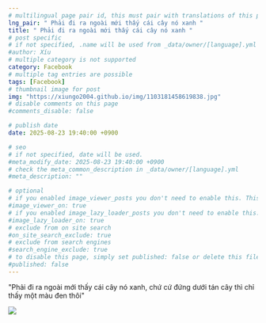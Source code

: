 ```yaml
---
# multilingual page pair id, this must pair with translations of this page. (This name must be unique)
lng_pair: " Phải đi ra ngoài mới thấy cái cây nó xanh "
title: " Phải đi ra ngoài mới thấy cái cây nó xanh "
# post specific
# if not specified, .name will be used from _data/owner/[language].yml
#author: Xíu
# multiple category is not supported
category: Facebook
# multiple tag entries are possible
tags: [Facebook]
# thumbnail image for post
img: "https://xiungo2004.github.io/img/1103181458619838.jpg"
# disable comments on this page
#comments_disable: false

# publish date
date: 2025-08-23 19:40:00 +0900

# seo
# if not specified, date will be used.
#meta_modify_date: 2025-08-23 19:40:00 +0900
# check the meta_common_description in _data/owner/[language].yml
#meta_description: ""

# optional
# if you enabled image_viewer_posts you don't need to enable this. This is only if image_viewer_posts = false
#image_viewer_on: true
# if you enabled image_lazy_loader_posts you don't need to enable this. This is only if image_lazy_loader_posts = false
#image_lazy_loader_on: true
# exclude from on site search
#on_site_search_exclude: true
# exclude from search engines
#search_engine_exclude: true
# to disable this page, simply set published: false or delete this file
#published: false
---
```

"Phải đi ra ngoài mới thấy cái cây nó xanh, chứ cứ đứng dưới tán cây thì chỉ thấy một màu đen thôi"

<!-- outline-end -->

<img src= "https://xiungo2004.github.io/img/1103181458619838.jpg">
